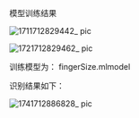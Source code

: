 模型训练结果

![1711712829442_ pic](https://github.com/xchuan93/FlngerDetecAndCalSize/assets/30464017/5dca14bb-52c9-4f60-96cf-f2bb2c2327c9)

![1721712829462_ pic](https://github.com/xchuan93/FlngerDetecAndCalSize/assets/30464017/48a96b58-2123-46e3-a347-965f359c15b0)

训练模型为：
fingerSize.mlmodel

识别结果如下：

![1741712886828_ pic](https://github.com/xchuan93/FlngerDetecAndCalSize/assets/30464017/1b4a00f5-4a84-4ceb-ab9d-e585b5f6b078)
